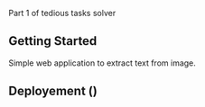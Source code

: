 Part 1 of tedious tasks solver

## Getting Started

Simple web application to extract text from image.

## Deployement ()
